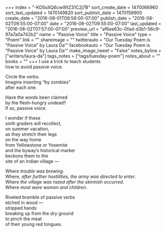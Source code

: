 +++
index = "-KO5oXQ6cwWtZ31C2j7B"
sort_create_date = 1470066960
sort_last_updated = 1470149820
sort_publish_date = 1470156900
create_date = "2016-08-01T08:56:00-07:00"
publish_date = "2016-08-02T09:55:00-07:00"
date = "2016-08-02T09:55:00-07:00"
last_updated = "2016-08-02T07:57:00-07:00"
preview_url = "af6ee63c-0fad-d3b1-56c9-97a7a0a742b2"
name = "Passive Voice"
title = "Passive Voice"
type = "Poem"
link = ""
shareimage = ""
twitterauto = "Our Tuesday Poem is \"Passive Voice\" by Laura Da'"
facebookauto = "Our Tuesday Poem is \"Passive Voice\" by Laura Da'"
make_image_tweet = "False"
notes_byline = ["writers/laura-da"]
tags_notes = ["tags/tuesday-poem"]
notes_about = ""
books = ""
+++
I use a trick to teach students<br>
how to avoid passive voice.

Circle the verbs.<br>
Imagine inserting “by zombies”<br>
after each one.

Have the words been claimed<br>
by the flesh-hungry undead?<br>
If so, passive voice.

I wonder if these<br>
sixth graders will recollect,<br>
on summer vacation,<br>
as they stretch their legs<br>
on the way home<br>
from Yellowstone or Yosemite<br>
and the byway’s historical marker<br>
beckons them to the<br>
site of an Indian village &mdash;

Where _trouble was brewing_.<br>
Where, _after further hostilities, the army was directed to enter_.<br>
Where _the village was razed after the skirmish occurred_.<br>
Where _most were women and children_.

Riveted bramble of passive verbs<br>
etched in wood &mdash;<br>
stripped hands<br>
breaking up from the dry ground<br>
to pinch the meat<br>
of their young red tongues.